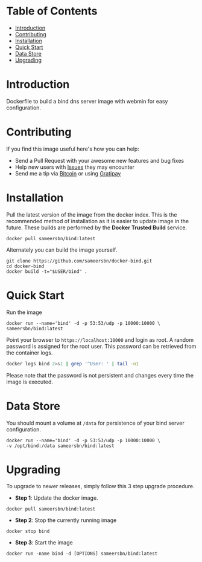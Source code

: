 # Table of Contents
- [Introduction](#introduction)
- [Contributing](#contributing)
- [Installation](#installation)
- [Quick Start](#quick-start)
- [Data Store](#data-store)
- [Upgrading](#upgrading)

# Introduction
Dockerfile to build a bind dns server image with webmin for easy configuration.

# Contributing

If you find this image useful here's how you can help:

- Send a Pull Request with your awesome new features and bug fixes
- Help new users with [Issues](https://github.com/sameersbn/docker-bind/issues) they may encounter
- Send me a tip via [Bitcoin](https://www.coinbase.com/sameersbn) or using [Gratipay](https://gratipay.com/sameersbn/)

# Installation
Pull the latest version of the image from the docker index. This is the recommended method of installation as it is easier to update image in the future. These builds are performed by the **Docker Trusted Build** service.

```
docker pull sameersbn/bind:latest
```

Alternately you can build the image yourself.

```
git clone https://github.com/sameersbn/docker-bind.git
cd docker-bind
docker build -t="$USER/bind" .
```

# Quick Start
Run the image

```
docker run --name='bind' -d -p 53:53/udp -p 10000:10000 \
sameersbn/bind:latest
```

Point your browser to `https://localhost:10000` and login as root. A random password is assigned for the root user. This password can be retrieved from the container logs.

```bash
docker logs bind 2>&1 | grep '^User: ' | tail -n1
```

Please note that the password is not persistent and changes every time the image is executed.

# Data Store
You should mount a volume at `/data` for persistence of your bind server configuration.

```
docker run --name='bind' -d -p 53:53/udp -p 10000:10000 \
-v /opt/bind:/data sameersbn/bind:latest
```

# Upgrading

To upgrade to newer releases, simply follow this 3 step upgrade procedure.

- **Step 1**: Update the docker image.

```
docker pull sameersbn/bind:latest
```

- **Step 2**: Stop the currently running image

```
docker stop bind
```

- **Step 3**: Start the image

```
docker run -name bind -d [OPTIONS] sameersbn/bind:latest
```
